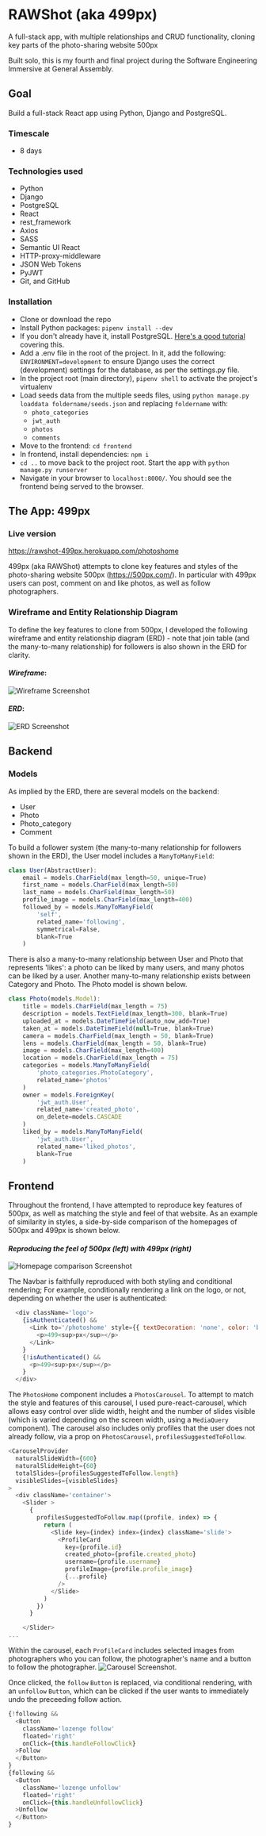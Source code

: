 # RAWShot (aka 499px)

A full-stack app, with multiple relationships and CRUD functionality, cloning key parts of the photo-sharing website 500px

Built solo, this is my fourth and final project during the Software Engineering Immersive at General Assembly.

## Goal

Build a full-stack React app using Python, Django and PostgreSQL.

### Timescale

* 8 days

### Technologies used

* Python
* Django
* PostgreSQL
* React
* rest_framework
* Axios
* SASS
* Semantic UI React
* HTTP-proxy-middleware
* JSON Web Tokens
* PyJWT
* Git, and GitHub

### Installation

* Clone or download the repo
* Install Python packages: `pipenv install --dev`
* If you don't already have it, install PostgreSQL. [Here's a good tutorial](https://flaviocopes.com/postgres-how-to-install/) covering this.
* Add a .env file in the root of the project. In it, add the following: `ENVIRONMENT=development` to ensure Django uses the correct (development) settings for the database, as per the settings.py file.
* In the project root (main directory), `pipenv shell` to activate the project's virtualenv
* Load seeds data from the multiple seeds files, using `python manage.py loaddata foldername/seeds.json` and replacing `foldername` with:
  * `photo_categories`
  * `jwt_auth`
  * `photos`
  * `comments`
* Move to the frontend: `cd frontend`
* In frontend, install dependencies: `npm i`
* `cd ..` to move back to the project root. Start the app with `python manage.py runserver`
* Navigate in your browser to `localhost:8000/`. You should see the frontend being served to the browser.

## The App: 499px

### Live version

https://rawshot-499px.herokuapp.com/photoshome

499px (aka RAWShot) attempts to clone key features and styles of the photo-sharing website 500px (https://500px.com/). In particular with 499px users can post, comment on and like photos, as well as follow photographers.

### Wireframe and Entity Relationship Diagram

To define the key features to clone from 500px, I developed the following wireframe and entity relationship diagram (ERD) - note that join table (and the many-to-many relationship) for followers is also shown in the ERD for clarity.

#### ***Wireframe***:
![Wireframe Screenshot](./Readme_Screenshots/Wireframe_Readme_Screenshot.png)

#### ***ERD***:
![ERD Screenshot](./Readme_Screenshots/ERD_Readme_Screenshot.png)

## Backend

### Models
As implied by the ERD, there are several models on the backend:
  * User
  * Photo
  * Photo_category
  * Comment

To build a follower system (the many-to-many relationship for followers shown in the ERD), the User model includes a `ManyToManyField`:
```javascript
class User(AbstractUser):
    email = models.CharField(max_length=50, unique=True)
    first_name = models.CharField(max_length=50)
    last_name = models.CharField(max_length=50)
    profile_image = models.CharField(max_length=400)
    followed_by = models.ManyToManyField(
        'self',
        related_name='following',
        symmetrical=False,
        blank=True
    )
```
There is also a many-to-many relationship between User and Photo that represents 'likes': a photo can be liked by many users, and many photos can be liked by a user. Another many-to-many relationship exists between Category and Photo. The Photo model is shown below.

```javascript
class Photo(models.Model):
    title = models.CharField(max_length = 75)
    description = models.TextField(max_length=300, blank=True)
    uploaded_at = models.DateTimeField(auto_now_add=True)
    taken_at = models.DateTimeField(null=True, blank=True)
    camera = models.CharField(max_length = 50, blank=True)
    lens = models.CharField(max_length = 50, blank=True)
    image = models.CharField(max_length=400)
    location = models.CharField(max_length = 75)
    categories = models.ManyToManyField(
        'photo_categories.PhotoCategory',
        related_name='photos'
    )
    owner = models.ForeignKey(
        'jwt_auth.User',
        related_name='created_photo',
        on_delete=models.CASCADE
    )
    liked_by = models.ManyToManyField(
        'jwt_auth.User',
        related_name='liked_photos',
        blank=True
    )
```

## Frontend

Throughout the frontend, I have attempted to reproduce key features of 500px, as well as matching the style and feel of that website.
As an example of similarity in styles, a side-by-side comparison of the homepages of 500px and 499px is shown below.

#### ***Reproducing the feel of 500px (left) with 499px (right)***
![Homepage comparison Screenshot](./Readme_Screenshots/Homepages_Readme_Screenshot.png)

The Navbar is faithfully reproduced with both styling and conditional rendering; For example, conditionally rendering a link on the logo, or not, depending on whether the user is authenticated:

```JavaScript
  <div className='logo'>
    {isAuthenticated() &&
      <Link to='/photoshome' style={{ textDecoration: 'none', color: 'black' }}>
        <p>499<sup>px</sup></p>
      </Link>
    }
    {!isAuthenticated() &&
      <p>499<sup>px</sup></p>
    }
  </div>
```

The `PhotosHome` component includes a `PhotosCarousel`. To attempt to match the style and features of this carousel, I used pure-react-carousel, which allows easy control over slide width, height and the number of slides visible (which is varied depending on the screen width, using a `MediaQuery` component). The carousel also includes only profiles that the user does not already follow, via a prop on `PhotosCarousel`, `profilesSuggestedToFollow`.

```JavaScript
<CarouselProvider
  naturalSlideWidth={600}
  naturalSlideHeight={60}
  totalSlides={profilesSuggestedToFollow.length}
  visibleSlides={visibleSlides}
>
  <div className='container'>
    <Slider >
      {
        profilesSuggestedToFollow.map((profile, index) => {
          return (
            <Slide key={index} index={index} className='slide'>
              <ProfileCard
                key={profile.id}
                created_photo={profile.created_photo}
                username={profile.username}
                profileImage={profile.profile_image}
                {...profile}
              />
            </Slide>
          )
        })
      }

    </Slider>
...
```

Within the carousel, each `ProfileCard` includes selected images from photographers who you can follow, the photographer's name and a button to follow the photographer.
![Carousel Screenshot](./Readme_Screenshots/Follow_Photographers_Screenshot.png).

Once clicked, the `follow` `Button` is replaced, via conditional rendering, with an `unfollow` `Button`, which can be clicked if the user wants to immediately undo the preceeding follow action.

```JavaScript
{!following &&
  <Button
    className='lozenge follow'  
    floated='right'
    onClick={this.handleFollowClick}
  >Follow
  </Button>
}
{following &&
  <Button
    className='lozenge unfollow'
    floated='right'
    onClick={this.handleUnfollowClick}
  >Unfollow
  </Button>
}
```
